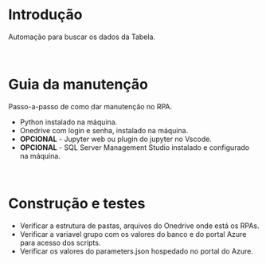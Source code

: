 # Introdução

<p>Automação para buscar os dados da Tabela.</p>
<br/>

# Guia da manutenção

<p>Passo-a-passo de como dar manutenção no RPA.</p>
<ul>
    <li>Python instalado na máquina.</li>
    <li>Onedrive com login e senha, instalado na máquina.</li>
    <li><b>OPCIONAL</b> - Jupyter web ou plugin do jupyter no Vscode.</li>
    <li><b>OPCIONAL</b> - SQL Server Management Studio instalado e configurado na máquina.</li>
</ul>
<br/>

# Construção e testes

<ul>
    <li>Verificar a estrutura de pastas, arquivos do Onedrive onde está os RPAs.</li>
    <li>Verificar a variavel grupo com os valores do banco e do portal Azure para acesso dos scripts.</li>
    <li>Verificar os valores do parameters.json hospedado no portal do Azure.</li>
</ul>
<br/>
